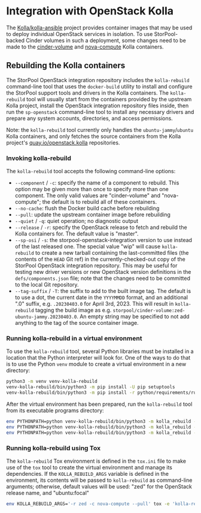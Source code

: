 <!--
SPDX-FileCopyrightText: 2015 - 2023  StorPool <support@storpool.com>
SPDX-License-Identifier: Apache-2.0
-->

# Integration with OpenStack Kolla

The [Kolla/kolla-ansible][kolla] project provides container images that
may be used to deploy individual OpenStack services in isolation.
To use StorPool-backed Cinder volumes in such a deployment, some changes
need to be made to the [cinder-volume][kolla-cinder-volume] and
[nova-compute][kolla-nova-compute] Kolla containers.

## Rebuilding the Kolla containers

The StorPool OpenStack integration repository includes the `kolla-rebuild`
command-line tool that uses the `docker-build` utility to install and
configure the StorPool support tools and drivers in the Kolla containers.
The `kolla-rebuild` tool will usually start from the containers provided by
the upstream Kolla project, install the OpenStack integration repository
files inside, then run the `sp-openstack` command-line tool to install
any necessary drivers and prepare any system accounts, directories, and
access permissions.

Note: the `kolla-rebuild` tool currently only handles
the `ubuntu-jammy`/`ubuntu` Kolla containers, and only fetches
the source containers from the Kolla project's
[quay.io/openstack.kolla][quay-io-kolla] repositories.

### Invoking kolla-rebuild

The `kolla-rebuild` tool accepts the following command-line options:

- `--component` / `-c`: specify the name of a component to rebuild.
  This option may be given more than once to specify more than one
  component.
  The only valid values are "cinder-volume" and "nova-compute";
  the default is to rebuild all of these containers.
- `--no-cache`: flush the Docker build cache before rebuilding
- `--pull`: update the upstream container image before rebuilding
- `--quiet` / `-q`: quiet operation; no diagnostic output
- `--release` / `-r`: specify the OpenStack release to fetch and
  rebuild the Kolla containers for.
  The default value is "master".
- `--sp-osi` / `-s`: the storpool-openstack-integration version to use
   instead of the last released one.
   The special value "wip" will cause `kolla-rebuild` to create a new
   tarball containing the last-committed files (the contents of
   the `HEAD` Git ref) in the currently-checked-out copy of
   the StorPool OpenStack integration repository.
   This may be useful for testing new driver versions or new OpenStack
   version definitions in the `defs/components.json` file; note that
   the changes need to be committed to the local Git repository.
- `--tag-suffix` / `-T`: the suffix to add to the built image tag.
  The default is to use a dot, the current date in the `YYYYMMDD` format,
  and an additional ".0" suffix, e.g. `.20230403.0` for April 3rd, 2023.
  This will result in `kolla-rebuild` tagging the build image as e.g.
  `storpool/cinder-volume:zed-ubuntu-jammy.20230403.0`.
  An empty string may be specified to not add anything to the tag of
  the source container image.

### Running kolla-rebuild in a virtual environment

To use the `kolla-rebuild` tool, several Python libraries must be installed
in a location that the Python interpreter will look for.
One of the ways to do that is to use the Python `venv` module to create
a virtual environment in a new directory:

``` sh
python3 -m venv venv-kolla-rebuild
venv-kolla-rebuild/bin/python3 -m pip install -U pip setuptools
venv-kolla-rebuild/bin/python3 -m pip install -r python/requirements/run-kolla-rebuild.txt
```

After the virtual environment has been prepared, run the `kolla-rebuild` tool
from its executable programs directory:

``` sh
env PYTHONPATH=python venv-kolla-rebuild/bin/python3 -m kolla_rebuild --help
env PYTHONPATH=python venv-kolla-rebuild/bin/python3 -m kolla_rebuild -r 'zed' --pull
env PYTHONPATH=python venv-kolla-rebuild/bin/python3 -m kolla_rebuild -r 'yoga' --tag-suffix '.sp' -c 'cinder-volume'
```

### Running kolla-rebuild using Tox

The `kolla-rebuild` Tox environment is defined in the `tox.ini` file to
make use of the `tox` tool to create the virtual environment and manage its
dependencies.
If the `KOLLA_REBUILD_ARGS` variable is defined in the environment, its
contents will be passed to `kolla-rebuild` as command-line arguments;
otherwise, default values will be used: "zed" for the OpenStack release
name, and "ubuntu:focal"

``` sh
env KOLLA_REBUILD_ARGS='-r zed -c nova-compute --pull' tox -e 'kolla-rebuild'
```

[kolla]: https://docs.openstack.org/kolla-ansible/latest/user/
[quay-io-kolla]: https://quay.io/organization/openstack.kolla "The Kolla project's quay.io repositories"
[kolla-cinder-volume]: https://quay.io/repository/openstack.kolla/cinder-volume?tab=tags "The Kolla cinder-volume container image"
[kolla-nova-compute]: https://quay.io/repository/openstack.kolla/nova-compute?tab=tags "The Kolla nova-compute container image"
